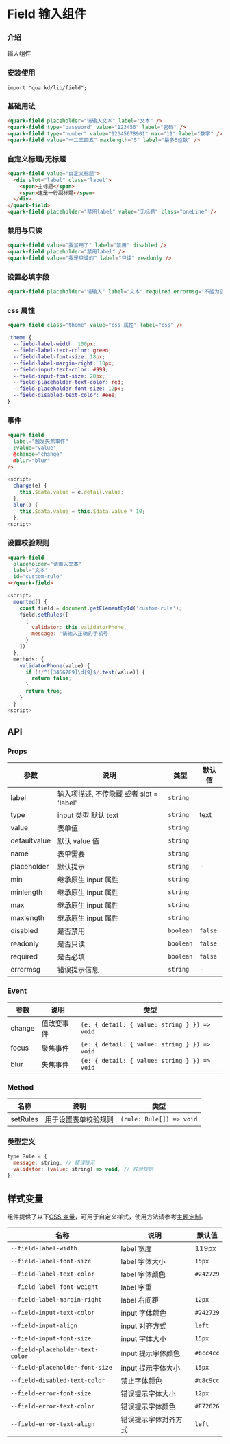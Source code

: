 # Field 输入组件

### 介绍

输入组件

### 安装使用

```tsx
import "quarkd/lib/field";
```

### 基础用法

```html
<quark-field placeholder="请输入文本" label="文本" />
<quark-field type="password" value="123456" label="密码" />
<quark-field type="number" value="12345678901" max="11" label="数字" />
<quark-field value="一二三四五" maxlength="5" label="最多5位数" />
```

### 自定义标题/无标题

```html
<quark-field value="自定义标题">
  <div slot="label" class="label">
    <span>主标题</span>
    <span>这是一行副标题</span>
  </div>
</quark-field>
<quark-field placeholder="禁用label" value="无标题" class="oneLine" />
```

### 禁用与只读

```html
<quark-field value="我禁用了" label="禁用" disabled />
<quark-field placeholder="禁用label" />
<quark-field value="我是只读的" label="只读" readonly />
```

### 设置必填字段

```html
<quark-field placeholder="请输入" label="文本" required errormsg="不能为空" />
```

### css 属性

```html
<quark-field class="theme" value="css 属性" label="css" />
```

```css
.theme {
  --field-label-width: 100px;
  --field-label-text-color: green;
  --field-label-font-size: 18px;
  --field-label-margin-right: 10px;
  --field-input-text-color: #999;
  --field-input-font-size: 20px;
  --field-placeholder-text-color: red;
  --field-placeholder-font-size: 12px;
  --field-disabled-text-color: #eee;
}
```

### 事件

```html
<quark-field
  label="触发失焦事件"
  :value="value"
  @change="change"
  @blur="blur"
/>
```

```js
<script>
  change(e) {
    this.$data.value = e.detail.value;
  },
  blur() {
    this.$data.value = this.$data.value * 10;
  },
<script>
```

### 设置校验规则

```html
<quark-field
  placeholder="请输入文本"
  label="文本"
  id="custom-rule"
></quark-field>
```

```js
<script>
  mounted() {
    const field = document.getElementById('custom-rule');
    field.setRules([
      {
        validator: this.validatorPhone,
        message: '请输入正确的手机号'
      }
    ])
  },
  methods: {
    validatorPhone(value) {
      if (!/^1[3456789]\d{9}$/.test(value)) {
        return false;
      }
      return true;
    }
  }
<script>
```

## API

### Props

| 参数         | 说明                                     | 类型      | 默认值  |
| ------------ | ---------------------------------------- | --------- | ------- |
| label        | 输入项描述, 不传隐藏 或者 slot = 'label' | `string`  |
| type         | input 类型 默认 text                     | `string`  | text    |
| value        | 表单值                                   | `string`  |         |
| defaultvalue | 默认 value 值                            | `string`  |         |
| name         | 表单需要                                 | `string`  |         |
| placeholder  | 默认提示                                 | `string`  | -       |
| min          | 继承原生 input 属性                      | `string`  |         |
| minlength    | 继承原生 input 属性                      | `string`  |         |
| max          | 继承原生 input 属性                      | `string`  |         |
| maxlength    | 继承原生 input 属性                      | `string`  |         |
| disabled     | 是否禁用                                 | `boolean` | `false` |
| readonly     | 是否只读                                 | `boolean` | `false` |
| required     | 是否必填                                 | `boolean` | `false` |
| errormsg     | 错误提示信息                             | `string`  | -       |

### Event

| 参数   | 说明       | 类型                                    |
| ------ | ---------- | --------------------------------------- |
| change | 值改变事件 | `(e: { detail: { value: string } }) => void` |
| focus  | 聚焦事件   | `(e: { detail: { value: string } }) => void` |
| blur   | 失焦事件   | `(e: { detail: { value: string } }) => void` |

### Method

| 名称     | 说明                 | 类型                     |
| -------- | -------------------- | ------------------------ |
| setRules | 用于设置表单校验规则 | `(rule: Rule[]) => void` |

### 类型定义

```js
type Rule = {
  message: string, // 错误提示
  validator: (value: string) => void, // 校验规则
};
```

## 样式变量

组件提供了以下[CSS 变量](https://developer.mozilla.org/zh-CN/docs/Web/CSS/Using_CSS_custom_properties)，可用于自定义样式，使用方法请参考[主题定制](#/theme)。

| 名称                             | 说明                 | 默认值    |
| -------------------------------- | -------------------- | --------- |
| `--field-label-width`            | label 宽度           | 119px     |
| `--field-label-font-size`        | label 字体大小       | `15px`    |
| `--field-label-text-color`       | label 字体颜色       | `#242729` |
| `--field-label-font-weight`      | label 字重           |           |
| `--field-label-margin-right`     | label 右间距         | `12px`    |
| `--field-input-text-color`       | input 字体颜色       | `#242729` |
| `--field-input-align`            | input 对齐方式       | `left`    |
| `--field-input-font-size`        | input 字体大小       | `15px`    |
| `--field-placeholder-text-color` | input 提示字体颜色   | `#bcc4cc` |
| `--field-placeholder-font-size`  | input 提示字体大小   | `15px`    |
| `--field-disabled-text-color`    | 禁止字体颜色         | `#c8c9cc` |
| `--field-error-font-size`        | 错误提示字体大小     | `12px`    |
| `--field-error-text-color`       | 错误提示字体颜色     | `#F72626` |
| `--field-error-text-align`       | 错误提示字体对齐方式 | `left`    |
